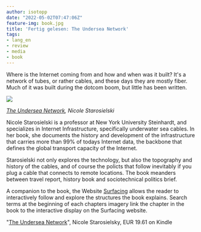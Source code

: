 ```yaml
---
author: isotopp
date: "2022-05-02T07:47:06Z"
feature-img: book.jpg
title: 'Fertig gelesen: The Undersea Network'
tags:
- lang_en
- review
- media
- book
---
```


Where is the Internet coming from and how and when was it built?
It's a network of tubes, or rather cables, and these days they are mostly fiber.
Much of it was built during the dotcom boom, but little has been written.

![](https://blog.koehntopp.info/uploads/2022/05/network.jpg)

*[The Undersea Network](https://www.amazon.de/-/en/Nicole-Starosielski-ebook/dp/B00WO58MBI), Nicole Starosielski*

Nicole Starosielski is a professor at New York University Steinhardt, and specializes in Internet Infrastructure, specifically underwater sea cables.
In her book, she documents the history and development of the infrastructure that carries more than 99% of todays Internet data, the backbone that defines the global transport capacity of the Internet.

Starosielski not only explores the technology, but also the topography and history of the cables, and of course the policts that follow inevitably if you plug a cable that connects to remote locations.
The book meanders between travel report, history book and sociotechnical politics brief.

A companion to the book, the Website [Surfacing](http://www.surfacing.in/) allows the reader to interactively follow and explore the structures the book explains.
Search terms at the beginning of each chapters imagery link the chapter in the book to the interactive display on the Surfacing website.

"[The Undersea Network](https://www.amazon.de/-/en/Nicole-Starosielski-ebook/dp/B00WO58MBI)", Nicole Starosielsky, EUR 19.61 on Kindle
